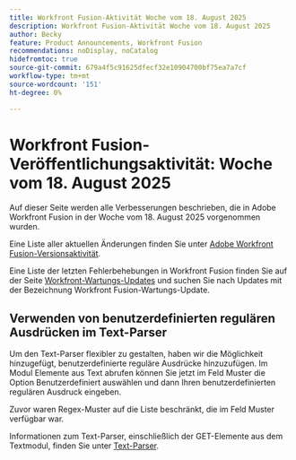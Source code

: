 ```yaml
---
title: Workfront Fusion-Aktivität Woche vom 18. August 2025
description: Workfront Fusion-Aktivität Woche vom 18. August 2025
author: Becky
feature: Product Announcements, Workfront Fusion
recommendations: noDisplay, noCatalog
hidefromtoc: true
source-git-commit: 679a4f5c91625dfecf32e10904700bf75ea7a7cf
workflow-type: tm+mt
source-wordcount: '151'
ht-degree: 0%

---
```


# Workfront Fusion-Veröffentlichungsaktivität: Woche vom 18. August 2025

Auf dieser Seite werden alle Verbesserungen beschrieben, die in Adobe Workfront Fusion in der Woche vom 18. August 2025 vorgenommen wurden.

Eine Liste aller aktuellen Änderungen finden Sie unter [Adobe Workfront Fusion-Versionsaktivität](/help/workfront-fusion/fusion-product-releases/fusion-release-activity.md).

Eine Liste der letzten Fehlerbehebungen in Workfront Fusion finden Sie auf der Seite [Workfront-Wartungs-Updates](https://experienceleague.adobe.com/en/docs/workfront-known-issues/releases/current-updates) und suchen Sie nach Updates mit der Bezeichnung Workfront Fusion-Wartungs-Update.

## Verwenden von benutzerdefinierten regulären Ausdrücken im Text-Parser

Um den Text-Parser flexibler zu gestalten, haben wir die Möglichkeit hinzugefügt, benutzerdefinierte reguläre Ausdrücke hinzuzufügen. Im Modul Elemente aus Text abrufen können Sie jetzt im Feld Muster die Option Benutzerdefiniert auswählen und dann Ihren benutzerdefinierten regulären Ausdruck eingeben.

Zuvor waren Regex-Muster auf die Liste beschränkt, die im Feld Muster verfügbar war.

Informationen zum Text-Parser, einschließlich der GET-Elemente aus dem Textmodul, finden Sie unter [Text-Parser](/help/workfront-fusion/references/apps-and-modules/tools-and-transformers/text-parser.md).

